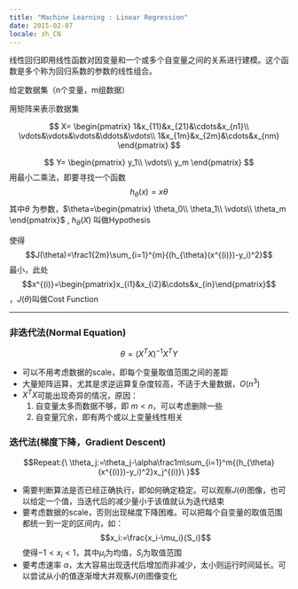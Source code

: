 ```yaml
---
title: "Machine Learning : Linear Regression"
date: 2015-02-07
locale: zh_CN
---
```


线性回归即用线性函数对因变量和一个或多个自变量之间的关系进行建模。这个函数是多个称为回归系数的参数的线性组合。


给定数据集（n个变量，m组数据）


用矩阵来表示数据集

$$
X=
\begin{pmatrix}
1&x_{11}&x_{21}&\cdots&x_{n1}\\
\vdots&\vdots&\vdots&\ddots&\vdots\\
1&x_{1m}&x_{2m}&\cdots&x_{nm}
\end{pmatrix}
$$


$$
Y=
\begin{pmatrix}
y_1\\
\vdots\\
y_m
\end{pmatrix}
$$
用最小二乘法，即要寻找一个函数
$$h_\theta(x)=x\theta$$
其中$\theta$ 为参数，$\theta=\begin{pmatrix}
\theta_0\\
\theta_1\\
\vdots\\
\theta_m
\end{pmatrix}$ ,
$h_{\theta}(X)$ 叫做Hypothesis


使得 $$J(\theta)=\frac1{2m}\sum_{i=1}^{m}{(h_{\theta}(x^{(i)})-y_i)^2}$$ 最小，此处 $$x^{(i)}=\begin{pmatrix}x_{i1}&x_{i2}&\cdots&x_{in}\end{pmatrix}$$，$J(\theta)$叫做Cost Function




---


### 非迭代法(Normal Equation)
$$\theta=(X^T X)^{-1}X^TY$$


* 可以不用考虑数据的scale，即每个变量取值范围之间的差距
* 大量矩阵运算，尤其是求逆运算复杂度较高，不适于大量数据，$O(n^3)$
* $X^TX$可能出现奇异的情况，原因：
	1. 自变量太多而数据不够，即 $m\lt n$，可以考虑删除一些
	2. 自变量冗余，即有两个或以上变量线性相关


### 迭代法(梯度下降，Gradient Descent)
$$Repeat:{\
\theta_j:=\theta_j-\alpha\frac1m\sum_{i=1}^m{(h_{\theta}(x^{(i)})-y_i)^2}x_j^{(i)}\
}$$


* 需要判断算法是否已经正确执行，即如何确定稳定。可以观察$J(\theta)$图像，也可以给定一个值，当迭代后的减少量小于该值就认为迭代结束
* 要考虑数据的scale，否则出现梯度下降困难。可以把每个自变量的取值范围都统一到一定的区间内，如：
$$x_i:=\frac{x_i-\mu_i}{S_i}$$
使得$-1\lt x_i\lt1$，其中$\mu_i$为均值，$S_i$为取值范围
* 要考虑速率 $\alpha$，太大容易出现迭代后增加而非减少，太小则运行时间延长。可以尝试从小的值逐渐增大并观察$J(\theta)$图像变化
